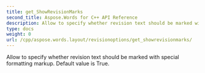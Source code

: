```yaml
---
title: get_ShowRevisionMarks
second_title: Aspose.Words for C++ API Reference
description: Allow to specify whether revision text should be marked with special formatting markup. Default value is True. 
type: docs
weight: 0
url: /cpp/aspose.words.layout/revisionoptions/get_showrevisionmarks/
---
```


Allow to specify whether revision text should be marked with special formatting markup. Default value is True. 

